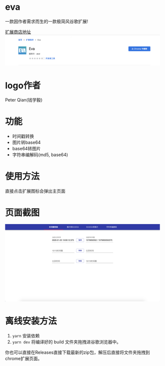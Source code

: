 # eva
一款因作者需求而生的一款极简风谷歌扩展!

[扩展商店地址](https://chrome.google.com/webstore/detail/eva/dcjhacinagjbejleicefnpcnbeffhihi)
![商店](./image/eva_store_pic.png)

# logo作者
Peter Qian(钱学毅)

# 功能

- 时间戳转换
- 图片转base64
- base64转图片
- 字符串编解码(md5, base64)
  
# 使用方法
直接点击扩展图标会弹出主页面

# 页面截图

![页面截图](./image/eva_page.png)


# 离线安装方法
1. `yarn` 安装依赖
2. `yarn dev` 将编译好的 build 文件夹拖拽进谷歌浏览器中。

你也可以直接在Releases直接下载最新的zip包，解压后直接将文件夹拖拽到chrome扩展页面。
